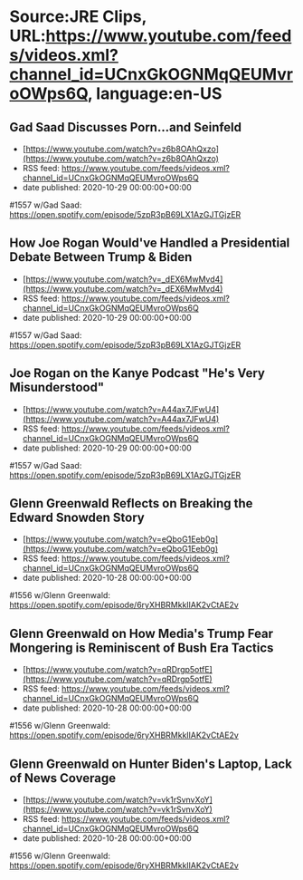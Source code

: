 # Source:JRE Clips, URL:https://www.youtube.com/feeds/videos.xml?channel_id=UCnxGkOGNMqQEUMvroOWps6Q, language:en-US

## Gad Saad Discusses Porn...and Seinfeld
 - [https://www.youtube.com/watch?v=z6b8OAhQxzo](https://www.youtube.com/watch?v=z6b8OAhQxzo)
 - RSS feed: https://www.youtube.com/feeds/videos.xml?channel_id=UCnxGkOGNMqQEUMvroOWps6Q
 - date published: 2020-10-29 00:00:00+00:00

#1557 w/Gad Saad:
https://open.spotify.com/episode/5zpR3pB69LX1AzGJTGjzER

## How Joe Rogan Would've Handled a Presidential Debate Between Trump & Biden
 - [https://www.youtube.com/watch?v=_dEX6MwMvd4](https://www.youtube.com/watch?v=_dEX6MwMvd4)
 - RSS feed: https://www.youtube.com/feeds/videos.xml?channel_id=UCnxGkOGNMqQEUMvroOWps6Q
 - date published: 2020-10-29 00:00:00+00:00

#1557 w/Gad Saad:
https://open.spotify.com/episode/5zpR3pB69LX1AzGJTGjzER

## Joe Rogan on the Kanye Podcast "He's Very Misunderstood"
 - [https://www.youtube.com/watch?v=A44ax7JFwU4](https://www.youtube.com/watch?v=A44ax7JFwU4)
 - RSS feed: https://www.youtube.com/feeds/videos.xml?channel_id=UCnxGkOGNMqQEUMvroOWps6Q
 - date published: 2020-10-29 00:00:00+00:00

#1557 w/Gad Saad:
https://open.spotify.com/episode/5zpR3pB69LX1AzGJTGjzER

## Glenn Greenwald Reflects on Breaking the Edward Snowden Story
 - [https://www.youtube.com/watch?v=eQboG1Eeb0g](https://www.youtube.com/watch?v=eQboG1Eeb0g)
 - RSS feed: https://www.youtube.com/feeds/videos.xml?channel_id=UCnxGkOGNMqQEUMvroOWps6Q
 - date published: 2020-10-28 00:00:00+00:00

#1556 w/Glenn Greenwald:
https://open.spotify.com/episode/6ryXHBRMkkIlAK2vCtAE2v

## Glenn Greenwald on How Media's Trump Fear Mongering is Reminiscent of Bush Era Tactics
 - [https://www.youtube.com/watch?v=qRDrgp5otfE](https://www.youtube.com/watch?v=qRDrgp5otfE)
 - RSS feed: https://www.youtube.com/feeds/videos.xml?channel_id=UCnxGkOGNMqQEUMvroOWps6Q
 - date published: 2020-10-28 00:00:00+00:00

#1556 w/Glenn Greenwald:
https://open.spotify.com/episode/6ryXHBRMkkIlAK2vCtAE2v

## Glenn Greenwald on Hunter Biden's Laptop, Lack of News Coverage
 - [https://www.youtube.com/watch?v=vk1rSvnvXoY](https://www.youtube.com/watch?v=vk1rSvnvXoY)
 - RSS feed: https://www.youtube.com/feeds/videos.xml?channel_id=UCnxGkOGNMqQEUMvroOWps6Q
 - date published: 2020-10-28 00:00:00+00:00

#1556 w/Glenn Greenwald:
https://open.spotify.com/episode/6ryXHBRMkkIlAK2vCtAE2v

